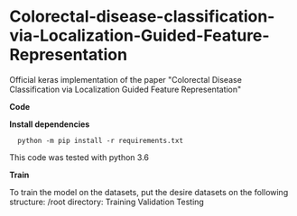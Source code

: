 # Colorectal-disease-classification-via-Localization-Guided-Feature-Representation
Official keras implementation of the paper "Colorectal Disease Classification via Localization Guided Feature Representation"

**Code**

**Install dependencies**

      python -m pip install -r requirements.txt
  
 This code was tested with python 3.6
 
 **Train**
 
 To train the model on the datasets, put the desire datasets on the following structure:
 /root directory:
        Training
        Validation
        Testing
